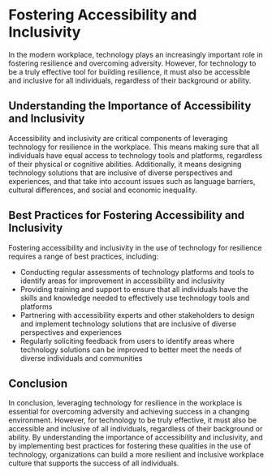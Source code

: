 Fostering Accessibility and Inclusivity
========================================================================================

In the modern workplace, technology plays an increasingly important role in fostering resilience and overcoming adversity. However, for technology to be a truly effective tool for building resilience, it must also be accessible and inclusive for all individuals, regardless of their background or ability.

Understanding the Importance of Accessibility and Inclusivity
-------------------------------------------------------------

Accessibility and inclusivity are critical components of leveraging technology for resilience in the workplace. This means making sure that all individuals have equal access to technology tools and platforms, regardless of their physical or cognitive abilities. Additionally, it means designing technology solutions that are inclusive of diverse perspectives and experiences, and that take into account issues such as language barriers, cultural differences, and social and economic inequality.

Best Practices for Fostering Accessibility and Inclusivity
----------------------------------------------------------

Fostering accessibility and inclusivity in the use of technology for resilience requires a range of best practices, including:

* Conducting regular assessments of technology platforms and tools to identify areas for improvement in accessibility and inclusivity
* Providing training and support to ensure that all individuals have the skills and knowledge needed to effectively use technology tools and platforms
* Partnering with accessibility experts and other stakeholders to design and implement technology solutions that are inclusive of diverse perspectives and experiences
* Regularly soliciting feedback from users to identify areas where technology solutions can be improved to better meet the needs of diverse individuals and communities

Conclusion
----------

In conclusion, leveraging technology for resilience in the workplace is essential for overcoming adversity and achieving success in a changing environment. However, for technology to be truly effective, it must also be accessible and inclusive of all individuals, regardless of their background or ability. By understanding the importance of accessibility and inclusivity, and by implementing best practices for fostering these qualities in the use of technology, organizations can build a more resilient and inclusive workplace culture that supports the success of all individuals.
